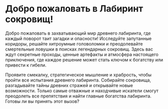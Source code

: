 # Добро пожаловать в Лабиринт сокровищ!
Добро пожаловать в захватывающий мир древнего лабиринта, где каждый поворот таит загадки и опасности! Исследуйте запутанные коридоры, решайте хитроумные головоломки и преодолевайте смертельные ловушки в поисках легендарных сокровищ. Здесь вас ждут секретные проходы, ценные артефакты и атмосфера настоящего приключения, где каждое решение может стать ключом к богатству или привести к гибели.

Проявите смекалку, стратегическое мышление и храбрость, чтобы пройти все испытания древнего лабиринта. Собирайте сокровища, разгадывайте тайны древних стражей и открывайте новые возможности. Только самые отважные и находчивые искатели смогут преодолеть все препятствия и найти главные богатства лабиринта. Готовы ли вы принять этот вызов?
